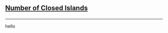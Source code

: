 <h2><a href="https://leetcode.com/problems/number-of-closed-islands/submissions/929126682/">Number of Closed Islands</a></h2><h3></h3><hr>hello